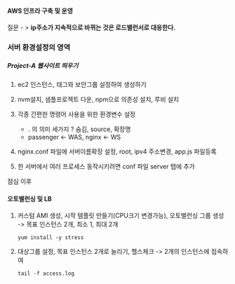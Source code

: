 #### AWS 인프라 구축 및 운영

질문 - > **ip주소가 지속적으로 바뀌는 것은 로드밸런서로 대응한다.**



### 서버 환경설정의 영역

##### Project-A 웹사이트 띄우기

1. ec2 인스턴스, 태그와 보안그룹 설정하여 생성하기
2. nvm설치, 샘플프로젝트 다운, npm으로 의존성 설치, 루비 설치
3. 각종 간편한 명령어 사용을 위한 환경변수 설정
   - . 의 의미 세가지 ? 숨김, source, 확장명
   - passenger <- WAS,  nginx <- WS

4. nginx.conf  파일에 서버이름확장 설정, root, ipv4 주소변경, app.js 파일등록
5. 한 서버에서 여러 프로세스 동작시키려면 conf 파일 server 탭에 추가



점심 이후

#### 오토밸런싱 및 LB

1. 커스텀 AMI 생성, 시작 템플릿 만들기(CPU크기 변경가능), 오토밸런싱 그룹 생성 -> 목표 인스턴스 2개, 최소 1, 최대 2개  

   ```shell
   yum install -y stress
   ```

2. 대상그룹 설정, 목표 인스턴스 2개로 늘리기, 헬스체크 -> 2개의 인스턴스에 접속하여 

   ```shell
   tail -f access.log
   ```

   